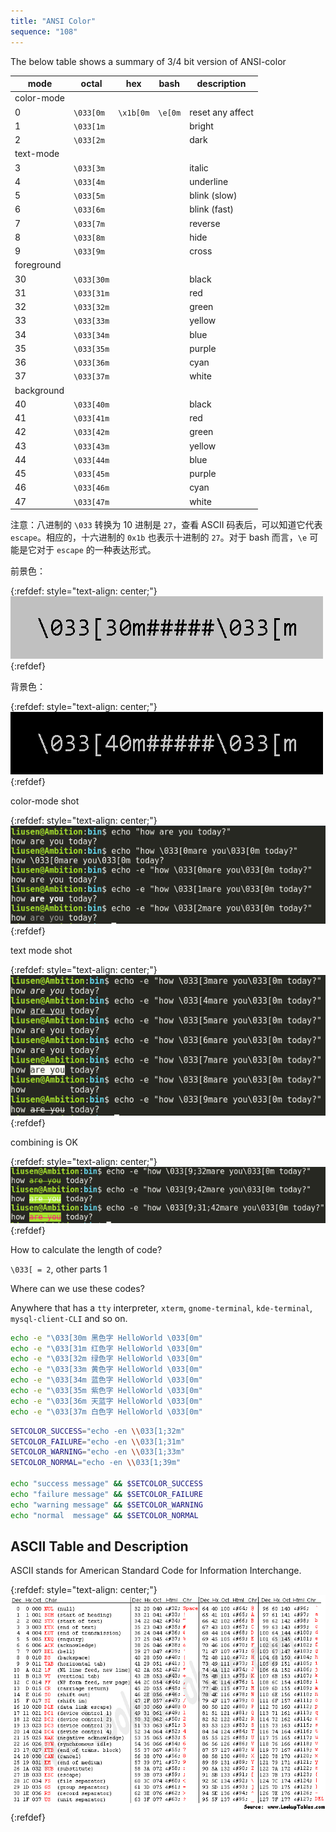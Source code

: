 ```yaml
---
title: "ANSI Color"
sequence: "108"
---
```


The below table shows a summary of 3/4 bit version of ANSI-color

| mode       | octal      | hex       | bash    | description      |
|------------|------------|-----------|---------|------------------|
| color-mode |            |           |         |                  |
| 0          | `\033[0m`  | `\x1b[0m` | `\e[0m` | reset any affect |
| 1          | `\033[1m`  |           |         | bright           |
| 2          | `\033[2m`  |           |         | dark             |
| text-mode  |            |           |         |                  |
| 3          | `\033[3m`  |           |         | italic           |
| 4          | `\033[4m`  |           |         | underline        |
| 5          | `\033[5m`  |           |         | blink (slow)     |
| 6          | `\033[6m`  |           |         | blink (fast)     |
| 7          | `\033[7m`  |           |         | reverse          |
| 8          | `\033[8m`  |           |         | hide             |
| 9          | `\033[9m`  |           |         | cross            |
| foreground |            |           |         |                  |
| 30         | `\033[30m` |           |         | black            |
| 31         | `\033[31m` |           |         | red              |
| 32         | `\033[32m` |           |         | green            |
| 33         | `\033[33m` |           |         | yellow           |
| 34         | `\033[34m` |           |         | blue             |
| 35         | `\033[35m` |           |         | purple           |
| 36         | `\033[36m` |           |         | cyan             |
| 37         | `\033[37m` |           |         | white            |
| background |            |           |         |                  |
| 40         | `\033[40m` |           |         | black            |
| 41         | `\033[41m` |           |         | red              |
| 42         | `\033[42m` |           |         | green            |
| 43         | `\033[43m` |           |         | yellow           |
| 44         | `\033[44m` |           |         | blue             |
| 45         | `\033[45m` |           |         | purple           |
| 46         | `\033[46m` |           |         | cyan             |
| 47         | `\033[47m` |           |         | white            |

注意：八进制的 `\033` 转换为 10 进制是 `27`，查看 ASCII 码表后，可以知道它代表 `escape`。相应的，十六进制的 `0x1b` 也表示十进制的 `27`。对于 bash 而言，`\e` 可能是它对于 `escape` 的一种表达形式。

前景色：

{:refdef: style="text-align: center;"}
![](/assets/images/linux/bash-scripts/foreground-color.gif)
{:refdef}

背景色：

{:refdef: style="text-align: center;"}
![](/assets/images/linux/bash-scripts/background-color.gif)
{:refdef}

color-mode shot

{:refdef: style="text-align: center;"}
![](/assets/images/linux/bash-scripts/color_mod_0_2.png)
{:refdef}

text mode shot

{:refdef: style="text-align: center;"}
![](/assets/images/linux/bash-scripts/text_mod_3_9.png)
{:refdef}

combining is OK

{:refdef: style="text-align: center;"}
![](/assets/images/linux/bash-scripts/combine_mod.png)
{:refdef}

How to calculate the length of code?

`\033[ = 2`, other parts 1

Where can we use these codes?

Anywhere that has a `tty` interpreter, `xterm`, `gnome-terminal`, `kde-terminal`, `mysql-client-CLI` and so on.

```bash
echo -e "\033[30m 黑色字 HelloWorld \033[0m"
echo -e "\033[31m 红色字 HelloWorld \033[0m"
echo -e "\033[32m 绿色字 HelloWorld \033[0m"
echo -e "\033[33m 黄色字 HelloWorld \033[0m"
echo -e "\033[34m 蓝色字 HelloWorld \033[0m"
echo -e "\033[35m 紫色字 HelloWorld \033[0m"
echo -e "\033[36m 天蓝字 HelloWorld \033[0m"
echo -e "\033[37m 白色字 HelloWorld \033[0m"
```

```bash
SETCOLOR_SUCCESS="echo -en \\033[1;32m"
SETCOLOR_FAILURE="echo -en \\033[1;31m"
SETCOLOR_WARNING="echo -en \\033[1;33m"
SETCOLOR_NORMAL="echo -en \\033[1;39m"

echo "success message" && $SETCOLOR_SUCCESS
echo "failure message" && $SETCOLOR_FAILURE
echo "warning message" && $SETCOLOR_WARNING
echo "normal  message" && $SETCOLOR_NORMAL
```


## ASCII Table and Description

ASCII stands for American Standard Code for Information Interchange.

{:refdef: style="text-align: center;"}
![](/assets/images/linux/bash-scripts/ascii-code.gif)
{:refdef}
